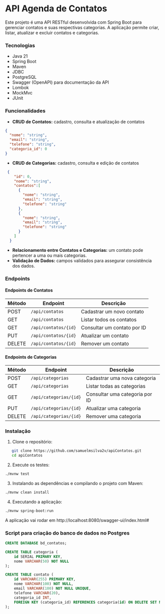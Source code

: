 # API Agenda de Contatos

Este projeto é uma API RESTful desenvolvida com Spring Boot para gerenciar contatos e suas respectivas categorias. A aplicação permite criar, listar, atualizar e excluir contatos e categorias.

### Tecnologias
* Java 21
* Spring Boot
* Maven
* JDBC
* PostgreSQL
* Swagger (OpenAPI) para documentação da API
* Lombok
* MockMvc
* JUnit

### Funcionalidades
* __CRUD de Contatos:__ cadastro, consulta e atualização de contatos
```json
{
  "nome": "string",
  "email": "string",
  "telefone": "string",
  "categoria_id": 0
}
```
* __CRUD de Categorias:__ cadastro, consulta e edição de contatos
```json
 {
    "id": 0,
    "nome": "string",
    "contatos":[
      {
        "nome": "string",
        "email": "string",
        "telefone": "string"
      },
      {
        "nome": "string",
        "email": "string",
        "telefone": "string"
      }
    ]
  }
```
* __Relacionamento entre Contatos e Categorias:__ um contato pode pertencer a uma ou mais categorias.
* __Validação de Dados:__ campos validados para assegurar consistência dos dados.

### Endpoints
#### Endpoints de Contatos
| Método | Endpoint          | Descrição                   |
|--------|--------------------|-----------------------------|
| POST   | `/api/contatos`   | Cadastrar um novo contato        |
| GET    | `/api/contatos`   | Listar todos os contatos     |
| GET    | `/api/contatos/{id}` | Consultar um contato por ID |
| PUT    | `/api/contatos/{id}` | Atualizar um contato       |
| DELETE | `/api/contatos/{id}` | Remover um contato         |

#### Endpoints de Categorias
| Método | Endpoint               | Descrição                    |
|--------|-------------------------|------------------------------|
| POST   | `/api/categorias`      | Cadastrar uma nova categoria      |
| GET    | `/api/categorias`      | Listar todas as categorias    |
| GET    | `/api/categorias/{id}` | Consultar uma categoria por ID |
| PUT    | `/api/categorias/{id}` | Atualizar uma categoria       |
| DELETE | `/api/categorias/{id}` | Remover uma categoria         |

### Instalação
1. Clone o repositório:
```bash
   git clone https://github.com/samuelmsilva2v/apiContatos.git
   cd apiContatos
```
2. Execute os testes:
```bash
./mvnw test
```
3. Instalando as dependências e compilando o projeto com Maven:
```bash
./mvnw clean install
```
4. Executando a aplicação:
```bash
./mvnw spring-boot:run
```
A aplicação vai rodar em http://localhost:8080/swagger-ui/index.html#

### Script para criação do banco de dados no Postgres

```sql
CREATE DATABASE bd_contatos;

CREATE TABLE categoria (
    id SERIAL PRIMARY KEY,
    nome VARCHAR(50) NOT NULL
);

CREATE TABLE contato (
    id VARCHAR(255) PRIMARY KEY,
    nome VARCHAR(100) NOT NULL,
    email VARCHAR(100) NOT NULL UNIQUE,
    telefone VARCHAR(20),
    categoria_id INT,
    FOREIGN KEY (categoria_id) REFERENCES categoria(id) ON DELETE SET NULL
);
